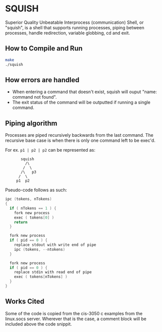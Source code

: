 # SQUISH
Superior Quality Unbeatable Interprocess (communication) Shell, or "squish", is a shell that supports running processes, piping between processes, handle redirection, variable globbing, cd and exit. 
## How to Compile and Run
```bash
make
./squish
```
## How errors are handled
* When entering a command that doesn't exist, squish will ouput "name: command not found". 
* The exit status of the command will be outputted if running a single command. 
## Piping algorithm
Processes are piped recursively backwards from the last command. The recursive base case is when there is only one command left to be exec'd.

For ex. ``p1 | p2 | p2`` can be represented as:
```
       squish
         /\
        /  \
       /\   p3
      /  \
     p1  p2
```
Pseudo-code follows as such:
```c
ipc (tokens, nTokens) 
{
  if ( nTokens == 1 ) {
    fork new process
    exec ( tokens[0] )
    return
  }

  fork new process
  if ( pid == 0 ) {
    replace stdout with write end of pipe
    ipc (tokens, --ntokens)
  }

  fork new process
  if ( pid == 0 ) {
    replace stdin with read end of pipe
    exec ( tokens[nTokens] )
  }
}
```
## Works Cited
Some of the code is copied from the cis-3050 c examples from the linux.socs server. Wherever that is the case, a comment block will be included above the code snippit.
